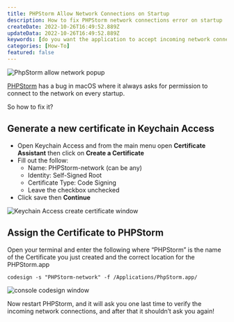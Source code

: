 ```yaml
---
title: PHPStorm Allow Network Connections on Startup
description: How to fix PHPStorm network connections error on startup
createDate: 2022-10-26T16:49:52.889Z
updateData: 2022-10-26T16:49:52.889Z
keywords: [do you want the application to accept incoming network connections, accept incoming network connections]
categories: [How-To]
featured: false
---
```


<Image src="phpstorm.png" alt="PhpStorm allow network popup" />

[PHPStorm](https://www.jetbrains.com/phpstorm/) has a bug in macOS where it always asks for permission to
connect to the network on every startup.

So how to fix it?

## Generate a new certificate in Keychain Access

- Open Keychain Access and from the main menu open **Certificate Assistant** then click on **Create a Certificate**
- Fill out the follow:
  - Name: PHPStorm-network (can be any)
  - Identity: Self-Signed Root
  - Certificate Type: Code Signing
  - Leave the checkbox unchecked
- Click save then **Continue**

<Image src="certificate.png" alt="Keychain Access create certificate window" />

## Assign the Certificate to PHPStorm

Open your terminal and enter the following where “PHPStorm” is the name of the Certificate you just created and the
correct location for the PHPStorm.app

```shell
codesign -s "PHPStorm-network" -f /Applications/PhpStorm.app/
```

<Image src="console.png" alt="console codesign window" />

Now restart PHPStorm, and it will ask you one last time to verify the incoming network connections, and after that it
shouldn’t ask you again!
